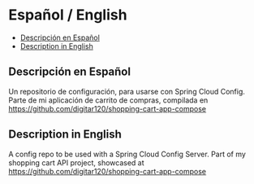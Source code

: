 # Español / English
- [Descripción en Español](#descripción-en-español)
- [Description in English]()

## Descripción en Español
Un repositorio de configuración, para usarse con Spring Cloud Config. Parte de mi aplicación de carrito de compras, compilada en https://github.com/digitar120/shopping-cart-app-compose

## Description in English
A config repo to be used with a Spring Cloud Config Server. Part of my shopping cart API project, showcased at https://github.com/digitar120/shopping-cart-app-compose